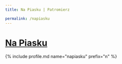 ```yaml
---
title: Na Piasku | Patromierz

permalink: /napiasku
---
```


# [Na Piasku](https://patronite.pl/napiasku)

{% include profile.md name="napiasku" prefix="n" %}
